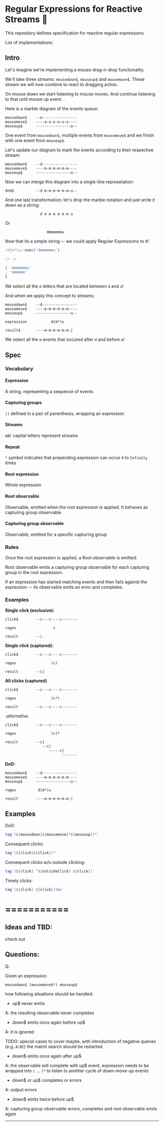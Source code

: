 # Regular Expressions for Reactive Streams 🐇

This repository defines specification for reactive regular expressions.

List of implementations:

## Intro

Let's imagine we're implementing a mouse drag-n-drop functionality.

We'll take three streams: `mousedown$`, `mouseup$` and `mousemove$`. These stream we will now combine to react to dragging action.

On mouse down we start listening to mouse moves. And continue listening to that until mouse up event.

Here is a marble diagram of the events queue:

```
mousedown$    --o----------------
mousemove$    ----o-o-o-o-o-o----
mouseup$      ----------------o--
```

One event from `mousedown$`, multiple events from `mousemove$` and we finish with one event from `mouseup$`.

Let's update our diagram to mark the events according to their respective stream:

```
mousedown$    --d----------------
mousemove$    ----m-m-m-m-m-m----
mouseup$      ----------------u--
```

Now we can merge this diagram into a single-line represetation:

```
dnd$          --d-m-m-m-m-m-m-u--
```

And one last transformation: let's drop the marble notation and just write it down as a string:

```
                d m m m m m m u
```

Or

```
                   dmmmmmmu
```

Now that its a simple string -- we could apply Regular Expressions to it!

```js
/d(m*)u/.exec('dmmmmmmu')

// ->

[ 'dmmmmmmu'
, 'mmmmmm'
]
```

We select all the `m` letters that are located between `d` and `u`!

And when we apply this concept to streams:

```
mousedown$    --d----------------
mousemove$    ----m-m-m-m-m-m----
mouseup$      ----------------u--

expression           d(m*)u

result$       ----m-m-m-m-m-m-|
```

We select all the `m` events that occured after `d` and before `m`!

## Spec

### Vocabulary

#### Expression

A string, representing a sequence of events

#### Capturing groups

`()` defined in a pair of parenthesis, wrapping an expression

#### Streams

`ABC` capital letters represent streams

#### Repeat

`*` symbol indicates that prepending expression can occur `0` to `Infinity` times

#### Root expression

Whole expression

#### Root observable

Observable, emitted when the root expression is applied. It behaves as capturing group observable

#### Capturing group observable

Observable, emitted for a specific capturing group

### Rules

Once the root expression is applied, a Root observable is emitted.

Root observable emits a capturing group observable for each capturing group in the root expression.

If an expression has started matching events and then fails against the expression -- its observable emits an error and completes.

### Examples

**Single click (exclusive):**

```
click$        --c---c----c-------

regex                 c 

result        --|
```

**Single click (captured):**

```
click$        --c---c----c-------

regex                (c)

result        --c|
```

**All clicks (captured)**

```
click$        --c---c----c-------

regex                (c*)

result        --c---c----c-------
```

_.alternative._

```
click$        --c---c----c-------

regex                (c)*

result        --c|
                 --c|
                    -----c|
                          -------
```


**DnD:**

```
mousedown$    --d----------------
mousemove$    ----m-m-m-m-m-m----
mouseup$      ----------------u--

regex          d(m*)u

result        ----m-m-m-m-m-m-|
```


## Examples

DnD:

```js
tag`(${mousedown}${mousemove}*${mouseup})*`
```

Consequent clicks:

```js
tag`(${click}${click})*`
```

Consequent clicks w/o outside clicking:

```js
tag`(${click} ^${outsideClick} ${click})`
```

Timely clicks:

```js
tag`(${click} ${click})5ms`
```

# ===========

## Ideas and TBD:

check out

## Questions:

Q:

Given an expression:

`mousedown$ (mousemove$*) mouseup$`

how following situations should be handled:

- up$ never emits

A: the resulting observable never completes

- down$ emits once again before up$

A: it is ignored

TODO: special cases to cover
      maybe, with introduction of negative queries (e.g. `A!BC`) the match search should be restarted

- down$ emits once again after up$

A: the observable will complete with up$ event, expression needs to be wrapped into `(` ... `)*` to listen to another cycle of down-move-up events

- down$ or up$ completes or errors

A: output errors

- down$ emits twice before up$

A: capturing group observable errors, completes and root observable emits again

---